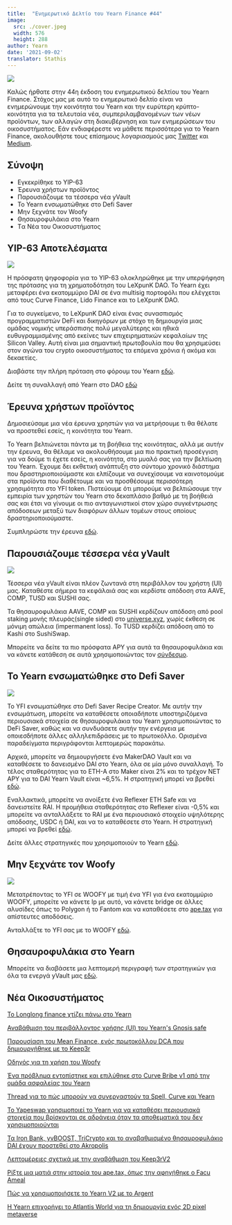 ```yaml
---
title:  "Ενημερωτικό Δελτίο του Yearn Finance #44"
image:
  src: ./cover.jpeg
  width: 576
  height: 288
author: Yearn
date: '2021-09-02'
translator: Stathis
---
```



![](/_posts/_newsletters/Yearn-Finance-Newsletter-44/cover.jpeg?w=880&h=440)

Καλώς ήρθατε στην 44η έκδοση του ενημερωτικού δελτίου του Yearn Finance. Στόχος μας με αυτό το ενημερωτικό δελτίο είναι να ενημερώνουμε την κοινότητα του Yearn και την ευρύτερη κρύπτο-κοινότητα για τα τελευταία νέα, συμπεριλαμβανομένων των νέων προϊόντων, των αλλαγών στη διακυβέρνηση και των ενημερώσεων του οικοσυστήματος. Εάν ενδιαφέρεστε να μάθετε περισσότερα για το Yearn Finance, ακολουθήστε τους επίσημους λογαριασμούς μας [Twitter](https://twitter.com/iearnfinance) και [Medium](https://medium.com/iearn).


## **Σύνοψη**

- Εγκεκρίθηκε το YIP-63
- Έρευνα χρήστων προϊόντος
- Παρουσιάζουμε τα τέσσερα νέα yVault
- Το Yearn ενσωματώθηκε στο Defi Saver
- Μην ξεχνάτε τον Woofy
- Θησαυροφυλάκια στο Yearn
- Tα Νέα του Οικοσυστήματος

## **YIP-63 Αποτελέσματα**

![](/_posts/_newsletters/Yearn-Finance-Newsletter-44/image2.jpg?w=1456&h=690)

Η πρόσφατη ψηφοφορία για το YIP-63 ολοκληρώθηκε με την υπερψήφηση της πρότασης για τη χρηματοδότηση του LeXpunK DAO. Το Yearn έχει μεταφέρει ένα εκατομμύριο DAI σε ένα multisig πορτοφόλι που ελέγχεται από τους Curve Finance, Lido Finance και το LeXpunK DAO.

Για το συγκείμενο, το LeXpunK DAO είναι ένας συνασπισμός προγραμματιστών DeFi και δικηγόρων με στόχο τη δημιουργία μιας ομάδας νομικής υπεράσπισης πολύ μεγαλύτερης και ηθικά ευθυγραμμισμένης από εκείνες των επιχειρηματικών κεφαλαίων της Silicon Valley. Αυτή είναι μια σημαντική πρωτοβουλία που θα χρησιμεύσει στον αγώνα του crypto οικοσυστήματος τα επόμενα χρόνια ή ακόμα και δεκαετίες.

Διαβάστε την πλήρη πρόταση στο φόρουμ του Yearn [εδώ](https://gov.yearn.finance/t/yip-63-fund-builder-first-legal-activism-dao/11280).

Δείτε τη συναλλαγή από Yearn στο DAO [εδώ](https://etherscan.io/tx/0x0ec0fc55d6dc51b426a254bf2d6de138b1b9a1c3031f4ab3a7b39439fa004392)

## **Έρευνα χρήστων προϊόντος**

Δημοσιεύσαμε μια νέα έρευνα χρηστών για να μετρήσουμε τι θα θέλατε να προστεθεί εσείς, η κοινότητα του Yearn.

Το Yearn βελτιώνεται πάντα με τη βοήθεια της κοινότητας, αλλά με αυτήν την έρευνα, θα θέλαμε να ακολουθήσουμε μια πιο πρακτική προσέγγιση για να δούμε τι έχετε εσείς, η κοινότητα, στο μυαλό σας για την βελτίωση του Yearn. Έχουμε δει εκθετική ανάπτυξη στο σύντομο χρονικό διάστημα που δραστηριοποιούμαστε και ελπίζουμε να συνεχίσουμε να καινοτομούμε στα προϊόντα που διαθέτουμε και να προσθέσουμε περισσότερη χρησιμότητα στο YFI token. Πιστεύουμε ότι μπορούμε να βελτιώσουμε την εμπειρία των χρηστών του Yearn στο δεκαπλάσιο βαθμό με τη βοήθειά σας και έτσι να γίνουμε οι πιο ανταγωνιστικοί στον χώρο συγκέντρωσης απόδοσεων μεταξύ των διαφόρων άλλων τομέων στους οποίους δραστηριοποιούμαστε.

Συμπληρώστε την έρευνα [εδώ](https://yearnfinance.typeform.com/to/ojp3J8gn).

## **Παρουσιάζουμε τέσσερα νέα yVault**

![](/_posts/_newsletters/Yearn-Finance-Newsletter-44/image3.jpg?w=611&h=298)

Τέσσερα νέα yVault είναι πλέον ζωντανά στη περιβάλλον του χρήστη (UI) μας. Καταθέστε σήμερα τα κεφάλαιά σας και κερδίστε απόδοση στα AAVE, COMP, TUSD και SUSHI σας.

Τα θησαυροφυλάκια AAVE, COMP και SUSHI κερδίζουν απόδοση από pool staking μονής πλευράς(single sided) στο [universe.xyz](https://universe.xyz/polymorphs), χωρίς έκθεση σε μόνιμη απώλεια (impermanent loss). Το TUSD κερδίζει απόδοση από το Kashi στο SushiSwap.

Μπορείτε να δείτε τα πιο πρόσφατα APY για αυτά τα θησαυροφυλάκια και να κάνετε κατάθεση σε αυτά χρησιμοποιώντας τον [σύνδεσμο](https://yearn.finance/vaults).

## **Το Yearn ενσωματώθηκε στο Defi Saver**

![](/_posts/_newsletters/Yearn-Finance-Newsletter-44/image4.jpg?w=1012&h=506)

Το YFI ενσωματώθηκε στο Defi Saver Recipe Creator. Με αυτήν την ενσωμάτωση, μπορείτε να καταθέσετε οποιαδήποτε υποστηριζόμενα περιουσιακά στοιχεία σε θησαυροφυλάκια του Yearn χρησιμοποιώντας το DeFi Saver, καθώς και να συνδυάσετε αυτήν την ενέργεια με οποιεσδήποτε άλλες αλληλεπιδράσεις με το πρωτοκόλλο. Ορισμένα παραδείγματα περιγράφονται λεπτομερώς παρακάτω.

Αρχικά, μπορείτε να δημιουργήσετε ένα MakerDAO Vault και να καταθέσετε το δανεισμένο DAI στο Yearn, όλα σε μία μόνο συναλλαγή. Το τέλος σταθερότητας για το ETH-A στο Maker είναι 2% και το τρέχον NET APY για το DAI Yearn Vault είναι ~6,5%. Η στρατηγική μπορεί να βρεθεί [εδώ](https://app.defisaver.com/recipes/create?recipe=V3JhcEV0aEFjdGlvbiwyMDtSZWZsZXhlck9wZW5TYWZlQWN0aW9uLEVUSC1BO1JlZmxleGVyU3VwcGx5QWN0aW9uLCQyLHJlY2lwZSxBbGwgYXZhaWxhYmxlO1JlZmxleGVyR2VuZXJhdGVBY3Rpb24sJDIsNjY2NixyZWNpcGU7U2VsbEFjdGlvbiwweDAzYWI0NTg2MzQ5MTBhYWQyMGVmNWYxYzhlZTk2ZjFkNmFjNTQ5MTkscmVjaXBlLDY2NjYsMHhBMGI4Njk5MWM2MjE4YjM2YzFkMTlENGEyZTlFYjBjRTM2MDZlQjQ4LHJlY2lwZSwxO1llYXJuU3VwcGx5QWN0aW9uLDB4QTBiODY5OTFjNjIxOGIzNmMxZDE5RDRhMmU5RWIwY0UzNjA2ZUI0OCxyZWNpcGUsQWxsIGF2YWlsYWJsZSx3YWxsZXQ%3D).

Εναλλακτικά, μπορείτε να ανοίξετε ένα Reflexer ETH Safe και να δανειστείτε RAI. Η προμήθεια σταθερότητας στο Reflexer είναι -0,5% και μπορείτε να ανταλλάξετε το RAI με ένα περιουσιακό στοιχείο υψηλότερης απόδοσης, USDC ή DAI, και να το καταθέσετε στο Yearn. Η στρατηγική μπορεί να βρεθεί [εδώ](https://app.defisaver.com/recipes/create?recipe=V3JhcEV0aEFjdGlvbiwyMDtSZWZsZXhlck9wZW5TYWZlQWN0aW9uLEVUSC1BO1JlZmxleGVyU3VwcGx5QWN0aW9uLCQyLHJlY2lwZSxBbGwgYXZhaWxhYmxlO1JlZmxleGVyR2VuZXJhdGVBY3Rpb24sJDIsNjY2NixyZWNpcGU7U2VsbEFjdGlvbiwweDAzYWI0NTg2MzQ5MTBhYWQyMGVmNWYxYzhlZTk2ZjFkNmFjNTQ5MTkscmVjaXBlLDY2NjYsMHhBMGI4Njk5MWM2MjE4YjM2YzFkMTlENGEyZTlFYjBjRTM2MDZlQjQ4LHJlY2lwZSwxO1llYXJuU3VwcGx5QWN0aW9uLDB4QTBiODY5OTFjNjIxOGIzNmMxZDE5RDRhMmU5RWIwY0UzNjA2ZUI0OCxyZWNpcGUsQWxsIGF2YWlsYWJsZSx3YWxsZXQ%3D).

Δείτε άλλες στρατηγικές που χρησιμοποιούν το Yearn [εδώ](https://app.defisaver.com/).

## **Μην ξεχνάτε τον Woofy**

![](/_posts/_newsletters/Yearn-Finance-Newsletter-44/image5.jpg?w=986&h=1251)

Μετατρέποντας το YFI σε WOOFY με τιμή ένα YFI για ένα εκατομμύριο WOOFY, μπορείτε να κάνετε lp με αυτό, να κάνετε bridge σε άλλες αλυσίδες όπως το Polygon ή το Fantom και να καταθέσετε στο [ape.tax](https://ape.tax/) για απίστευτες αποδόσεις.

Ανταλλάξτε το YFI σας με το WOOFY [εδώ](https://woofy.finance/).

## **Θησαυροφυλάκια στο Yearn**

Μπορείτε να διαβάσετε μια λεπτομερή περιγραφή των στρατηγικών για όλα τα ενεργά yVault μας [εδώ](https://medium.com/yearn-state-of-the-vaults/the-vaults-at-yearn-9237905ffed3).

## **Νέα Οικοσυστήματος**
[Το Longlong finance χτίζει πάνω στο Yearn](https://twitter.com/longlongfinance/status/1424889905877069826)

[Αναβάθμιση του περιβάλλοντος χρήσης (UI) του Yearn's Gnosis safe](https://twitter.com/seanmacaonghais/status/1427229450773618695?s=21)

[Παρουσίαση του Mean Finance, ενός πρωτοκόλλου DCA που δημιουργήθηκε με το Keep3r](https://twitter.com/mean_fi/status/1422947694444785666?s=21)

[Οδηγός για τη χρήση του Woofy](https://twitter.com/cryptannews/status/1426489521911177217?s=21)

[Ένα πρόβλημα εντοπίστηκε και επιλύθηκε στο Curve Bribe v1 από την ομάδα ασφαλείας του Yearn](https://twitter.com/bantg/status/1426629982328180737?s=21)

[Thread για το πώς μπορούν να συνεργαστούν τα Spell, Curve και Yearn](https://twitter.com/danielesesta/status/1426547097415913476?s=21)

[Το Yapeswap χρησιμοποιεί το Yearn για να καταθέσει περιουσιακά στοιχεία που βρίσκονται σε αδράνεια όταν τα αποθεματικά του δεν χρησιμοποιούνται](https://twitter.com/yapeswap/status/1427270229839605761)

[Τα Iron Bank, yvBOOST, TriCrypto και το αναβαθμισμένο θησαυροφυλάκιο DAI έχουν προστεθεί στο Akropolis](https://twitter.com/akropolisio/status/1427258414229442563)

[Λεπτομέρειες σχετικά με την αναβάθμιση του Keep3rV2](https://twitter.com/AndreCronjeTech/status/1429021091218006023)

[Ρίξτε μια ματιά στην ιστορία του ape.tax, όπως την αφηγήθηκε ο Facu Ameal](https://twitter.com/fameal/status/1428382076064174080?s=20)

[Πώς να χρησιμοποιήσετε το Yearn V2 με το Argent](https://twitter.com/argentHQ/status/1431205382865760257)

[Η Yearn επιχορήγει το Atlantis World για τη δημιουργία ενός 2D pixel metaverse](https://twitter.com/iearnfinance/status/1432387438014435332)
